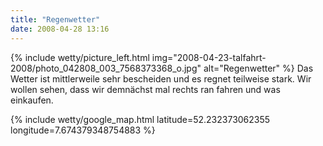 ```yaml
---
title: "Regenwetter"
date: 2008-04-28 13:16
---
```

{% include wetty/picture_left.html img="2008-04-23-talfahrt-2008/photo_042808_003_7568373368_o.jpg" alt="Regenwetter" %}
Das Wetter ist mittlerweile sehr bescheiden und es regnet teilweise stark. Wir wollen sehen, dass wir demnächst mal rechts ran fahren und was einkaufen. 

{% include wetty/google_map.html latitude=52.232373062355 longitude=7.674379348754883 %}
